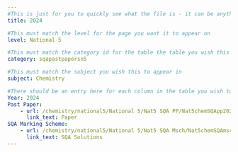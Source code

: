 ```yaml
---
#This is just for you to quickly see what the file is - it can be anything you want
title: 2024

#This must match the level for the page you want it to appear on
level: National 5

#This must match the category id for the table the table you wish this to appear in
category: sqapastpapersn5

#This must match the subject you wish this to appear in
subject: Chemistry

#There should be an entry here for each column in the table you wish to populate:
Year: 2024
Past Paper:
    - url: /chemistry/national5/National 5/Nat5 SQA PP/Nat5chemSQApp2024.pdf
      link_text: Paper
SQA Marking Scheme:
    - url: /chemistry/national5/National 5/Nat5 SQA Msch/Nat5chemSQAmsch2024.pdf
      link_text: SQA Solutions
---
```


